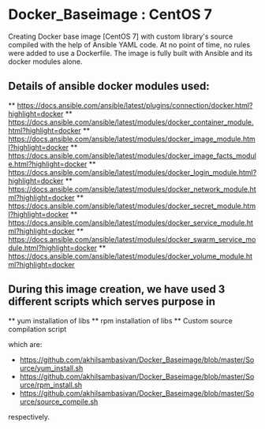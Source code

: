 # Docker_Baseimage : CentOS 7

Creating Docker base image [CentOS 7] with custom library's source compiled with the help of Ansible YAML code. At no point of time, no rules were added to use a Dockerfile. The image is fully built with Ansible and its docker modules alone.

## Details of ansible docker modules used:

   ** https://docs.ansible.com/ansible/latest/plugins/connection/docker.html?highlight=docker
   ** https://docs.ansible.com/ansible/latest/modules/docker_container_module.html?highlight=docker
   ** https://docs.ansible.com/ansible/latest/modules/docker_image_module.html?highlight=docker
   ** https://docs.ansible.com/ansible/latest/modules/docker_image_facts_module.html?highlight=docker
   ** https://docs.ansible.com/ansible/latest/modules/docker_login_module.html?highlight=docker
   ** https://docs.ansible.com/ansible/latest/modules/docker_network_module.html?highlight=docker
   ** https://docs.ansible.com/ansible/latest/modules/docker_secret_module.html?highlight=docker
   ** https://docs.ansible.com/ansible/latest/modules/docker_service_module.html?highlight=docker
   ** https://docs.ansible.com/ansible/latest/modules/docker_swarm_service_module.html?highlight=docker
   ** https://docs.ansible.com/ansible/latest/modules/docker_volume_module.html?highlight=docker


## During this image creation, we have used 3 different scripts which serves purpose in 
   ** yum installation of libs
   ** rpm installation of libs
   ** Custom source compilation script

which are:
- https://github.com/akhilsambasivan/Docker_Baseimage/blob/master/Source/yum_install.sh
- https://github.com/akhilsambasivan/Docker_Baseimage/blob/master/Source/rpm_install.sh
- https://github.com/akhilsambasivan/Docker_Baseimage/blob/master/Source/source_compile.sh

respectively.
